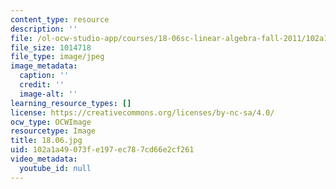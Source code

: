 ```yaml
---
content_type: resource
description: ''
file: /ol-ocw-studio-app/courses/18-06sc-linear-algebra-fall-2011/102a1a49073fe197ec787cd66e2cf261_18.06.jpg
file_size: 1014718
file_type: image/jpeg
image_metadata:
  caption: ''
  credit: ''
  image-alt: ''
learning_resource_types: []
license: https://creativecommons.org/licenses/by-nc-sa/4.0/
ocw_type: OCWImage
resourcetype: Image
title: 18.06.jpg
uid: 102a1a49-073f-e197-ec78-7cd66e2cf261
video_metadata:
  youtube_id: null
---
```


